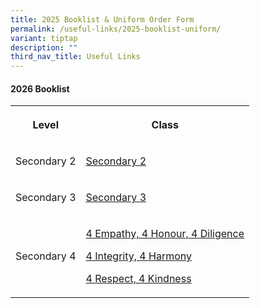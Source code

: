 ```yaml
---
title: 2025 Booklist & Uniform Order Form
permalink: /useful-links/2025-booklist-uniform/
variant: tiptap
description: ""
third_nav_title: Useful Links
---
```

<h4>2026 Booklist</h4>
<table style="minWidth: 50px">
<colgroup>
<col>
<col>
</colgroup>
<tbody>
<tr>
<th rowspan="1" colspan="1">
<p>Level</p>
</th>
<th rowspan="1" colspan="1">
<p>Class</p>
</th>
</tr>
<tr>
<td rowspan="1" colspan="1">
<p>Secondary 2</p>
</td>
<td rowspan="1" colspan="1">
<p><a href="/files/2026/S2_2026.pdf" rel="noopener nofollow" target="_blank">Secondary 2</a>
</p>
</td>
</tr>
<tr>
<td rowspan="1" colspan="1">
<p>Secondary 3</p>
</td>
<td rowspan="1" colspan="1">
<p><a href="/files/2026/S3_2026.pdf" rel="noopener nofollow" target="_blank">Secondary 3</a>
</p>
</td>
</tr>
<tr>
<td rowspan="1" colspan="1">
<p>Secondary 4</p>
</td>
<td rowspan="1" colspan="1">
<p><a href="/files/2026/S4__EXP__2026.pdf" rel="noopener nofollow" target="_blank">4 Empathy, 4 Honour, 4 Diligence</a>
</p>
<p><a href="/files/2026/S4__NA__2026.pdf" rel="noopener nofollow" target="_blank">4 Integrity, 4 Harmony</a>
</p>
<p><a href="/files/2026/S4__NT__2026.pdf" rel="noopener nofollow" target="_blank">4 Respect, 4 Kindness</a>
</p>
</td>
</tr>
</tbody>
</table>
<p></p>